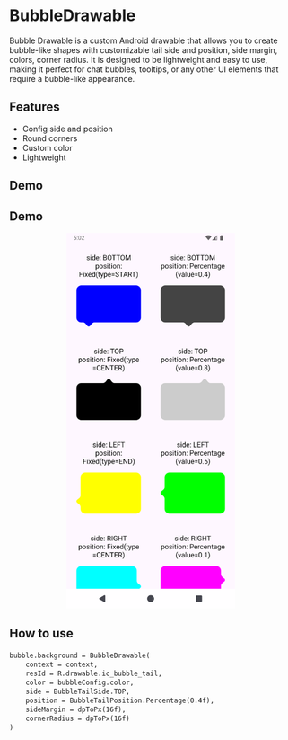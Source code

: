 
# BubbleDrawable

Bubble Drawable is a custom Android drawable that allows you to create bubble-like shapes with customizable tail side and position, side margin, colors, corner radius. It is designed to be lightweight and easy to use, making it perfect for chat bubbles, tooltips, or any other UI elements that require a bubble-like appearance.


## Features

- Config side and position
- Round corners
- Custom color
- Lightweight


## Demo
## Demo
<p align="center">
  <img src="demo/bubble.png" alt="Bubble" width="300">
</p>


## How to use

```
bubble.background = BubbleDrawable(
    context = context,
    resId = R.drawable.ic_bubble_tail,
    color = bubbleConfig.color,
    side = BubbleTailSide.TOP,
    position = BubbleTailPosition.Percentage(0.4f),
    sideMargin = dpToPx(16f),
    cornerRadius = dpToPx(16f)
)
```
